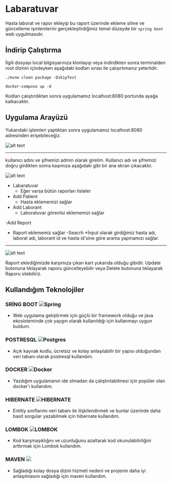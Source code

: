 # Labaratuvar 
Hasta laborat ve rapor ekleyip bu raport üzerinde ekleme silme ve güncelleme işmlemlerini gerçekleştirdiğimiz temel düzeyde bir  `spring boot` web uygulmasıdır.


## İndirip Çalıştırma
İlgili dosyayı local bilgisyarınıza klonlayıp veya indirdikten sonra terminalden root dizinin içindeyken aşağıdaki kodları sırası ile  çalışırtımanız yeterlidir.

```terminal
./mvnw clean package -DskipTest
```
```terminal
docker-compose up -d 
```
Kodları çalıştırdıktan sonra uygulamamız localhost:8080 portunda ayağa kalkacaktır.

## Uygulama Arayüzü

Yukarıdaki işlemleri yaptıktan sonra uygulamamız localhost:8080 adresinden erişebileceğiz.

![alt text](https://r.resimlink.com/zIQZWuyn.png)

******************************************

kullanıcı adını ve şifremizi  admin olarak girelim. Kullanıcı adı ve şifremizi doğru girdikten sonra kaşımıza aşağıdaki gibi bir ana ekran çıkacaktır.

![alt text](https://r.resimlink.com/0WjiG1LEr.png)

- Labaratuvar
  * Eğer varsa bütün raporları listeler
- Add Patient 
  * Hasta eklememizi sağlar
- Add Laborant
  * Laboratuvar görevlisi eklememizi sağlar
  
-Add Report 
  * Raport eklememiz sağlar
-Seacrh
  *İnput olarak girdiğimiz hasta adı, laborat adı, laborant id  ve hasta id'sine göre arama yapmamızı sağlar. 
  
******************************************
  
![alt text](https://r.resimlink.com/nwjhE2cbJy.png)

Raport eklediğimizde karşımıza çıkan kart yukarıda olduğu gibidir. Update butonuna tıklayarak raporu güncelleyebilir veya Delete butonuna tıklayarak Raporu silebiliriz.

## Kullandığım Teknolojiler

### SRİNG BOOT   ![Spring](https://img.shields.io/badge/spring-%236DB33F.svg?style=for-the-badge&logo=spring&logoColor=white)

 - Web uygulama geliştirmek için güçlü bir framework olduğu ve java ekosisteminde çok yaygın olarak kullanıldığı için kullanmayı uygun buldum. 

### POSTRESQL ![Postgres](https://img.shields.io/badge/postgres-%23316192.svg?style=for-the-badge&logo=postgresql&logoColor=white)

 - Açık kaynak kodlu, ücretsiz ve kolay anlaşılabilir bir yapısı olduğundan veri tabanı olarak postresql kullandım. 

### DOCKER   ![Docker](https://img.shields.io/badge/docker-%230db7ed.svg?style=for-the-badge&logo=docker&logoColor=white)
 - Yazdığım uygulamanın ide olmadan da çalıştırılabilmesi için popüler olan docker'ı kullandım. 
 
### HIBERNATE 	![HIBERNATE](https://img.shields.io/badge/Hibernate-59666C?style=for-the-badge&logo=Hibernate&logoColor=white)

 - Entitiy sınıflarımı veri tabanı ile ilişkilendirmek ve bunlar üzerinde daha basit sorgular yazabilmek için hibernate kullandım.
 
### LOMBOK ![LOMBOK](https://img.shields.io/badge/LOMBOK-F80000?style=for-the-badge&logo=Oracle&logoColor=white)
 - Kod karşmaşıklığını ve uzunluğunu azaltarak kod okunulabilirliğini arttırmak için Lombok kullandım.
 
 ### MAVEN ![](https://img.shields.io/badge/apache_maven-C71A36?style=for-the-badge&logo=apachemaven&logoColor=white)
 
 - Sağladığı kolay dosya dizini hizmeti nedeni ve projenin daha iyi anlaşılmasını sağladığı için maven kullandım.






